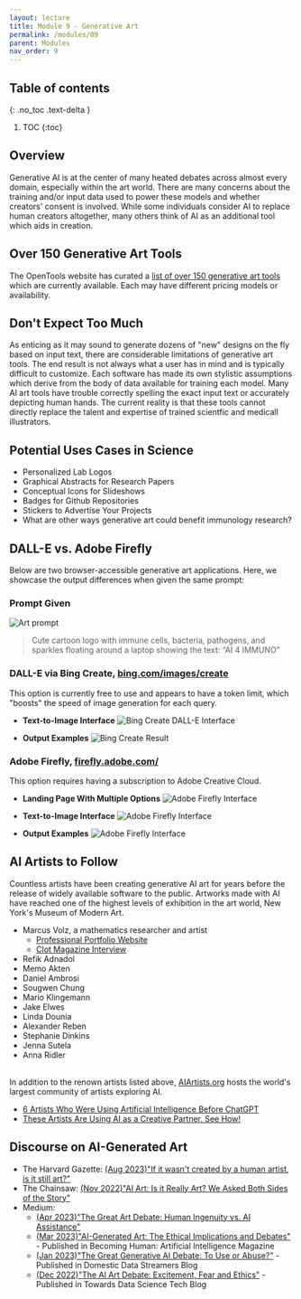 ```yaml
---
layout: lecture
title: Module 9 - Generative Art
permalink: /modules/09
parent: Modules
nav_order: 9
---
```


## Table of contents
{: .no_toc .text-delta }

1. TOC
{:toc}

## Overview
Generative AI is at the center of many heated debates across almost every domain, especially within the art world. There are many concerns about the training and/or input data used to power these models and whether creators' consent is involved. While some individuals consider AI to replace human creators altogether, many others think of AI as an additional tool which aids in creation. 

## Over 150 Generative Art Tools
The OpenTools website has curated a [list of over 150 generative art tools](https://opentools.ai/category/generative-art) which are currently available. Each may have different pricing models or availability. 

## Don't Expect Too Much
As enticing as it may sound to generate dozens of "new" designs on the fly based on input text, there are considerable limitations of generative art tools. The end result is not always what a user has in mind and is typically difficult to customize. Each software has made its own stylistic assumptions which derive from the body of data available for training each model. Many AI art tools have trouble correctly spelling the exact input text or accurately depicting human hands. The current reality is that these tools cannot directly replace the talent and expertise of trained scientfic and medicall illustrators.

## Potential Uses Cases in Science
* Personalized Lab Logos
* Graphical Abstracts for Research Papers
* Conceptual Icons for Slideshows
* Badges for Github Repositories
* Stickers to Advertise Your Projects
* What are other ways generative art could benefit immunology research? 

## DALL-E vs. Adobe Firefly
Below are two browser-accessible generative art applications. Here, we showcase the output differences when given the same prompt: 

### Prompt Given
![Art prompt](/assets/images/09-prompt.png)
> Cute cartoon logo with immune cells, bacteria, pathogens, and sparkles floating around a laptop showing the text: “AI 4 IMMUNO”

### DALL-E via Bing Create, [bing.com/images/create](bing.com/images/create)

This option is currently free to use and appears to have a token limit, which "boosts" the speed of image generation for each query.

* **Text-to-Image Interface**
![Bing Create DALL-E Interface](/assets/images/09-bing-dalle-interface-01.png)

* **Output Examples**
![Bing Create Result](/assets/images/09-bing-dalle-output.png)


### Adobe Firefly, [firefly.adobe.com/](firefly.adobe.com/)

This option requires having a subscription to Adobe Creative Cloud. 

* **Landing Page With Multiple Options**
![Adobe Firefly Interface](/assets/images/09-adobe-firefly-interface-01.png)

* **Text-to-Image Interface**
![Adobe Firefly Interface](/assets/images/09-adobe-firefly-interface-02.png)

* **Output Examples**
![Adobe Firefly Interface](/assets/images/09-adobe-firefly-output.png)


## AI Artists to Follow
Countless artists have been creating generative AI art for years before the release of widely available software to the public. Artworks made with AI have reached one of the highest levels of exhibition in the art world, New York's Museum of Modern Art.

* Marcus Volz, a mathematics researcher and artist
    * [Professional Portfolio Website](https://marcusvolz.com/)
    * [Clot Magazine Interview](https://clotmag.com/scout-trends/marcus-volz-an-insight-into-the-generative-art-debate)
* Refik Adnadol
* Memo Akten
* Daniel Ambrosi
* Sougwen Chung
* Mario Klingemann
* Jake Elwes
* Linda Dounia
* Alexander Reben
* Stephanie Dinkins
* Jenna Sutela
* Anna Ridler

<br/>In addition to the renown artists listed above, [AIArtists.org](https://aiartists.org/) hosts the world's largest community of artists exploring AI. 

* [6 Artists Who Were Using Artificial Intelligence Before ChatGPT](https://www.artsy.net/article/artsy-editorial-toshiko-takaezu-receiving-overdue-recognition-nature-inspired-ceramics)
* [These Artists Are Using AI as a Creative Partner. See How!](https://www.worklife.vc/blog/ai-artist)
 

## Discourse on AI-Generated Art
* The Harvard Gazette: [(Aug 2023)"If it wasn't created by a human artist, is it still art?"](https://news.harvard.edu/gazette/story/2023/08/is-art-generated-by-artificial-intelligence-real-art/)
* The Chainsaw: [(Nov 2022)"AI Art: Is it Really Art? We Asked Both Sides of the Story"](https://thechainsaw.com/nft/ai-art-debate/)
* Medium:
    * [(Apr 2023)"The Great Art Debate: Human Ingenuity vs. AI Assistance"](https://generativeai.pub/the-great-art-debate-human-ingenuity-vs-ai-assistance-b29ff8c61b0c)
    * [(Mar 2023)"AI-Generated Art: The Ethical Implications and Debates"](https://becominghuman.ai/ai-generated-art-the-ethical-implications-and-debates-6f0132d158c7) - Published in Becoming Human: Artificial Intelligence Magazine
    * [(Jan 2023)"The Great Generative AI Debate: To Use or Abuse?"](https://domesticdatastreamers.medium.com/the-great-ai-art-legal-debate-to-use-or-abuse-ebfdd24a0a39) - Published in Domestic Data Streamers Blog
    * [(Dec 2022)"The AI Art Debate: Excitement, Fear and Ethics"](https://towardsdatascience.com/the-ai-art-debate-excitement-fear-and-ethics-c04d30f338da) - Published in Towards Data Science Tech Blog

